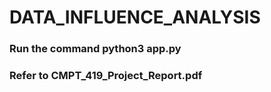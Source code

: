 # DATA_INFLUENCE_ANALYSIS

### Run the command python3 app.py
### Refer to CMPT_419_Project_Report.pdf